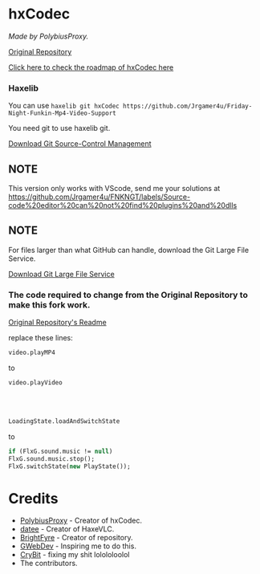 # hxCodec

*Made by PolybiusProxy.*

[Original Repository](https://github.com/brightfyregit/Friday-Night-Funkin-Mp4-Video-Support)

[Click here to check the roadmap of hxCodec here](https://github.com/brightfyregit/Friday-Night-Funkin-Mp4-Video-Support/projects/1)
  
### Haxelib

You can use `haxelib git hxCodec https://github.com/Jrgamer4u/Friday-Night-Funkin-Mp4-Video-Support`

You need git to use haxelib git.

[Download Git Source-Control Management](https://git-scm.com/downloads)

## NOTE

This version only works with VScode, send me your solutions at https://github.com/Jrgamer4u/FNKNGT/labels/Source-code%20editor%20can%20not%20find%20plugins%20and%20dlls

## NOTE

For files larger than what GitHub can handle, download the Git Large File Service.

[Download Git Large File Service](https://git-lfs.github.com/)

### The code required to change from the Original Repository to make this fork work.

[Original Repository's Readme](https://github.com/brightfyregit/Friday-Night-Funkin-Mp4-Video-Support/blob/main/README.md)

replace these lines:

```haxe
video.playMP4
```
to
```haxe
video.playVideo
```
<br><br>

```haxe
LoadingState.loadAndSwitchState
```
to
```haxe
if (FlxG.sound.music != null)
FlxG.sound.music.stop();
FlxG.switchState(new PlayState());
```

# Credits

- [PolybiusProxy](https://github.com/polybiusproxy) - Creator of hxCodec.
- [datee](https://github.com/datee) - Creator of HaxeVLC.
- [BrightFyre](https://github.com/brightfyregit) - Creator of repository.
- [GWebDev](https://github.com/GrowtopiaFli) - Inspiring me to do this.
- [CryBit](https://github.com/CryBitDev) - fixing my shit lolololoolol
- The contributors.